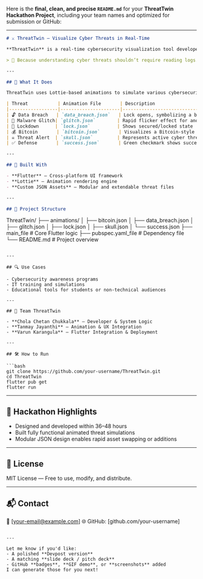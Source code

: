 Here is the **final, clean, and precise `README.md`** for your **ThreatTwin Hackathon Project**, including your team names and optimized for submission or GitHub:

---

```markdown
# ⚔️ ThreatTwin – Visualize Cyber Threats in Real-Time

**ThreatTwin** is a real-time cybersecurity visualization tool developed during a hackathon to **educate users** and **simulate digital attacks** through animated storytelling. It transforms complex cyber threats into intuitive visual experiences using modular, lightweight animations.

> 🔐 Because understanding cyber threats shouldn’t require reading logs.

---

## 🚀 What It Does

ThreatTwin uses Lottie-based animations to simulate various cybersecurity events:

| Threat           | Animation File       | Description                           |
|------------------|----------------------|---------------------------------------|
| 🔓 Data Breach   | `data_breach.json`   | Lock opens, symbolizing a breach      |
| 🧨 Malware Glitch| `glitch.json`        | Rapid flicker effect for anomalies    |
| 🔐 Lockdown      | `lock.json`          | Shows secured/locked state            |
| 💰 Bitcoin       | `bitcoin.json`       | Visualizes a Bitcoin-style transaction|
| ☠️ Threat Alert  | `skull.json`         | Represents active cyber threat        |
| ✅ Defense       | `success.json`       | Green checkmark shows success         |

---

## 🧠 Built With

- **Flutter** – Cross-platform UI framework
- **Lottie** – Animation rendering engine
- **Custom JSON Assets** – Modular and extendable threat files

---

## 📁 Project Structure

```

ThreatTwin/
├── animations/
│   ├── bitcoin.json
│   ├── data\_breach.json
│   ├── glitch.json
│   ├── lock.json
│   ├── skull.json
│   └── success.json
├── main\_file             # Core Flutter logic
├── pubspec.yaml\_file     # Dependency file
└── README.md             # Project overview

````

---

## 🔍 Use Cases

- Cybersecurity awareness programs  
- IT training and simulations  
- Educational tools for students or non-technical audiences  

---

## 👥 Team ThreatTwin

- **Chola Chetan Chukkala** – Developer & System Logic  
- **Tanmay Jayanthi** – Animation & UX Integration  
- **Varun Karangula** – Flutter Integration & Deployment  

---

## 🛠 How to Run

```bash
git clone https://github.com/your-username/ThreatTwin.git
cd ThreatTwin
flutter pub get
flutter run
````

---

## 🏁 Hackathon Highlights

* Designed and developed within 36–48 hours
* Built fully functional animated threat simulations
* Modular JSON design enables rapid asset swapping or additions

---

## 📜 License

MIT License — Free to use, modify, and distribute.

---

## 📬 Contact

📧 \[[your-email@example.com](mailto:your-email@example.com)]
🌐 GitHub: \[github.com/your-username]

```

---

Let me know if you'd like:
- A polished **Devpost version**
- A matching **slide deck / pitch deck**
- GitHub **badges**, **GIF demo**, or **screenshots** added  
I can generate those for you next!
```
